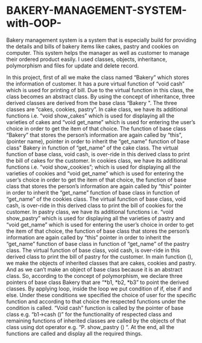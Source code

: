 # BAKERY-MANAGEMENT-SYSTEM-with-OOP-
Bakery management system is a system that is especially build for providing the details and bills of bakery items like cakes, pastry and cookies on computer. This system helps the manager as well as customer to manage their ordered product easily. I used classes, objects, inheritance, polymorphism and files for update and delete record.


In this project, first of all we make the class named “Bakery” which stores the information of customer. It has a pure virtual function of “void cash” which is used for printing of bill. Due to the virtual function in this class, the class becomes an abstract class. By using the concept of inheritance, three derived classes are derived from the base class “Bakery ". The three classes are “cakes, cookies, pastry”.
In cake class, we have its additional functions i.e. “void show_cakes” which is used for displaying all the varieties of cakes and “void get_name” which is used for entering the user’s choice in order to get the item of that choice. The function of base class “Bakery” that stores the person’s information are again called by “this”, (pointer name), pointer in order to inherit the “get_name” function of base class" Bakery in function of “get_name” of the cake class. The virtual function of base class, void cash, is over-ride in this derived class to print the bill of cakes for the customer.
In cookies class, we have its additional functions i.e. “void show_cookies”; which is used for displaying all the varieties of cookies and “void get_name” which is used for entering the user’s choice in order to get the item of that choice, the function of base class that stores the person’s information are again called by “this” pointer in order to inherit the “get_name” function of base class in function of “get_name” of the cookies class. The virtual function of base class, void cash, is over-ride in this derived class to print the bill of cookies for the customer.
In pastry class, we have its additional functions i.e. “void show_pastry” which is used for displaying all the varieties of pastry and “void get_name” which is used for entering the user’s choice in order to get the item of that choice, the function of base class that stores the person’s information are again called by “this” pointer in order to inherit the “get_name” function of base class in function of “get_name” of the pastry class. The virtual function of base class, void cash, is over-ride in this derived class to print the bill of pastry for the customer.
In main function (), we make the objects of inherited classes that are cakes, cookies and pastry. And as we can’t make an object of base class because it is an abstract class. So, according to the concept of polymorphism, we declare three pointers of base class Bakery that are “*b1, *b2, *b3” to point the derived classes. By applying loop, inside the loop we put condition of if, else if and else. Under these conditions we specified the choice of user for the specific function and according to that choice the respected functions under the condition is called. “Void cash” function is called by the pointer of base class e.g. “b1->cash ()” for the functionality of respected class and remaining functions of inherited classes are called by the objects of that class using dot operator e.g. “P. show_pastry () “. At the end, all the functions are called and display all the required things.
